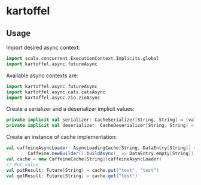 # kartoffel

## Usage

Import desired async context:

```scala
import scala.concurrent.ExecutionContext.Implicits.global
import kartoffel.async.futureAsync
```

Available async contexts are:

```scala
import kartoffel.async.futureAsync
import kartoffel.async.cats.catsAsync
import kartoffel.async.zio.zioAsync
```

Create a serializer and a deserializer implicit values:

```scala
private implicit val serializer: CacheSerializer[String, String] = (value: String) => value
private implicit val deserializer: CacheDeserializer[String, String] = (serialized: String) => serialized
```

Create an instance of cache implementation:

```scala
val caffeineAsyncLoader: AsyncLoadingCache[String, DataEntry[String]] =
        Caffeine.newBuilder().buildAsync(_ => DataEntry.empty[String])
val cache = new CaffeineCache[String](caffeineAsyncLoader)
// Put value
val putResult: Future[String] = cache.put("test", "test")
val getResult: Future[String] = cache.get("test")
```
